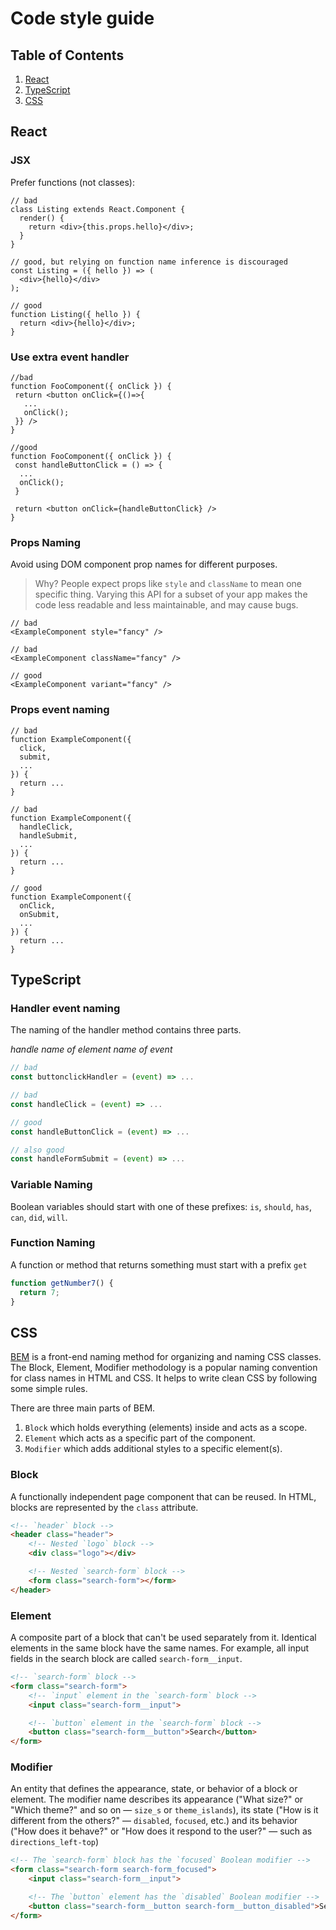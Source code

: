 # Code style guide

## Table of Contents

1. [React](#react)
2. [TypeScript](#typescript)
3. [CSS](#css)

## React

### JSX

Prefer functions (not classes):

```JSX
// bad
class Listing extends React.Component {
  render() {
    return <div>{this.props.hello}</div>;
  }
}

// good, but relying on function name inference is discouraged
const Listing = ({ hello }) => (
  <div>{hello}</div>
);

// good
function Listing({ hello }) {
  return <div>{hello}</div>;
}
```

### Use extra event handler

```JSX
//bad
function FooComponent({ onClick }) {
 return <button onClick={()=>{
   ...
   onClick();
 }} />
}

//good
function FooComponent({ onClick }) {
 const handleButtonClick = () => {
  ...
  onClick();
 }

 return <button onClick={handleButtonClick} />
}
```

### Props Naming

Avoid using DOM component prop names for different purposes.

> Why? People expect props like `style` and `className` to mean one specific thing.
> Varying this API for a subset of your app makes the code less readable and less maintainable, and may cause bugs.

```JSX
// bad
<ExampleComponent style="fancy" />

// bad
<ExampleComponent className="fancy" />

// good
<ExampleComponent variant="fancy" />
```

### Props event naming

```JSX
// bad
function ExampleComponent({
  click,
  submit,
  ...
}) {
  return ...
}

// bad
function ExampleComponent({
  handleClick,
  handleSubmit,
  ...
}) {
  return ...
}

// good
function ExampleComponent({
  onClick,
  onSubmit,
  ...
}) {
  return ...
}

```

## TypeScript

### Handler event naming

The naming of the handler method contains three parts.

_handle_ _name of element_ _name of event_

```typescript
// bad
const buttonclickHandler = (event) => ...

// bad
const handleClick = (event) => ...

// good
const handleButtonClick = (event) => ...

// also good
const handleFormSubmit = (event) => ...
```

### Variable Naming

Boolean variables should start with one of these prefixes: `is`, `should`, `has`, `can`, `did`, `will`.

### Function Naming

A function or method that returns something must start with a prefix `get`

```typescript
function getNumber7() {
  return 7;
}
```

## CSS

[BEM](https://en.bem.info/methodology/quick-start/) is a front-end naming method for organizing and naming CSS classes.
The Block, Element, Modifier methodology is a popular naming convention for class names in HTML and CSS.
It helps to write clean CSS by following some simple rules.

There are three main parts of BEM.

1. `Block` which holds everything (elements) inside and acts as a scope.
2. `Element` which acts as a specific part of the component.
3. `Modifier` which adds additional styles to a specific element(s).

### Block

A functionally independent page component that can be reused. In HTML, blocks are represented by the `class` attribute.

```HTML
<!-- `header` block -->
<header class="header">
    <!-- Nested `logo` block -->
    <div class="logo"></div>

    <!-- Nested `search-form` block -->
    <form class="search-form"></form>
</header>
```

### Element

A composite part of a block that can't be used separately from it.
Identical elements in the same block have the same names. For example, all input fields in the search block are called `search-form__input`.

```HTML
<!-- `search-form` block -->
<form class="search-form">
    <!-- `input` element in the `search-form` block -->
    <input class="search-form__input">

    <!-- `button` element in the `search-form` block -->
    <button class="search-form__button">Search</button>
</form>
```

### Modifier

An entity that defines the appearance, state, or behavior of a block or element.
The modifier name describes its appearance ("What size?" or "Which theme?" and so on — `size_s` or `theme_islands`),
its state ("How is it different from the others?" — `disabled`, `focused`, etc.) and its behavior ("How does it behave?" or "How does it respond to the user?" — such as `directions_left-top`)

```HTML
<!-- The `search-form` block has the `focused` Boolean modifier -->
<form class="search-form search-form_focused">
    <input class="search-form__input">

    <!-- The `button` element has the `disabled` Boolean modifier -->
    <button class="search-form__button search-form__button_disabled">Search</button>
</form>
```

